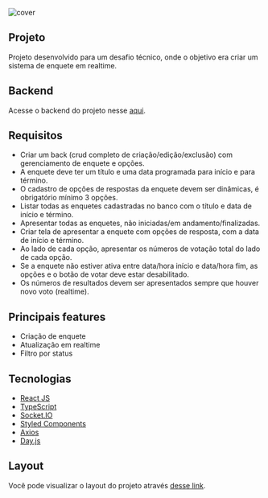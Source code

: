![cover](https://res.cloudinary.com/dbnq26wqe/image/upload/v1653309346/others/my-poll-preview_ysxngl.svg?style=flat)

## Projeto
Projeto desenvolvido para um desafio técnico, onde o objetivo era criar um sistema de enquete em realtime.

## Backend
Acesse o backend do projeto nesse [aqui](https://github.com/d3vlopes/challenge-SIGNOWEB-backend).

## Requisitos
- Criar um back (crud completo de criação/edição/exclusão) com gerenciamento de enquete e opções.
- A enquete deve ter um título e uma data programada para início e para término.
- O cadastro de opções de respostas da enquete devem ser dinâmicas, é obrigatório mínimo 3 opções.
- Listar todas as enquetes cadastradas no banco com o título e data de início e término.
- Apresentar todas as enquetes, não iniciadas/em andamento/finalizadas.
- Criar tela de apresentar a enquete com opções de resposta, com a data de início e término.
- Ao lado de cada opção, apresentar os números de votação total do lado de cada opção.
- Se a enquete não estiver ativa entre data/hora início e data/hora fim, as opções e o botão de votar deve estar desabilitado.
- Os números de resultados devem ser apresentados sempre que houver novo voto (realtime).

## Principais features
- Criação de enquete
- Atualização em realtime
- Filtro por status

## Tecnologias

- [React JS](https://pt-br.reactjs.org/)
- [TypeScript](https://www.typescriptlang.org/)
- [Socket.IO](https://socket.io/)
- [Styled Components](https://styled-components.com/)
- [Axios](https://axios-http.com)
- [Day.js](https://day.js.org/)

## Layout
Você pode visualizar o layout do projeto através [desse link](https://www.figma.com/file/YhyBk0ZxfknXL2D2w0JO3S/My-Poll?node-id=66%3A38).


